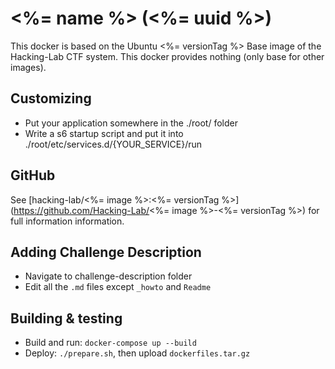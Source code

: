# <%= name %> (<%= uuid %>)
This docker is based on the Ubuntu <%= versionTag %> Base image of the Hacking-Lab CTF system.
This docker provides nothing (only base for other images).

## Customizing
- Put your application somewhere in the ./root/ folder
- Write a s6 startup script and put it into ./root/etc/services.d/{YOUR_SERVICE}/run

## GitHub
See [hacking-lab/<%= image %>:<%= versionTag  %>](https://github.com/Hacking-Lab/<%= image %>-<%= versionTag  %>) for full information information.
## Adding Challenge Description
- Navigate to challenge-description folder
- Edit all the `.md` files except `_howto` and `Readme` 

## Building & testing
- Build and run: `docker-compose up --build`
- Deploy: `./prepare.sh`, then upload `dockerfiles.tar.gz`
